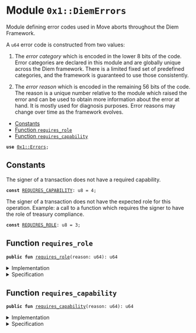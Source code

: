 
<a name="0x1_DiemErrors"></a>

# Module `0x1::DiemErrors`

Module defining error codes used in Move aborts throughout the Diem Framework.

A <code>u64</code> error code is constructed from two values:

1. The *error category* which is encoded in the lower 8 bits of the code. Error categories are
declared in this module and are globally unique across the Diem framework. There is a limited
fixed set of predefined categories, and the framework is guaranteed to use those consistently.

2. The *error reason* which is encoded in the remaining 56 bits of the code. The reason is a unique
number relative to the module which raised the error and can be used to obtain more information about
the error at hand. It is mostly used for diagnosis purposes. Error reasons may change over time as the
framework evolves.


-  [Constants](#@Constants_0)
-  [Function `requires_role`](#0x1_DiemErrors_requires_role)
-  [Function `requires_capability`](#0x1_DiemErrors_requires_capability)


<pre><code><b>use</b> <a href="../../../../../../move-stdlib/docs/Errors.md#0x1_Errors">0x1::Errors</a>;
</code></pre>



<a name="@Constants_0"></a>

## Constants


<a name="0x1_DiemErrors_REQUIRES_CAPABILITY"></a>

The signer of a transaction does not have a required capability.


<pre><code><b>const</b> <a href="DiemErrors.md#0x1_DiemErrors_REQUIRES_CAPABILITY">REQUIRES_CAPABILITY</a>: u8 = 4;
</code></pre>



<a name="0x1_DiemErrors_REQUIRES_ROLE"></a>

The signer of a transaction does not have the expected  role for this operation. Example: a call to a function
which requires the signer to have the role of treasury compliance.


<pre><code><b>const</b> <a href="DiemErrors.md#0x1_DiemErrors_REQUIRES_ROLE">REQUIRES_ROLE</a>: u8 = 3;
</code></pre>



<a name="0x1_DiemErrors_requires_role"></a>

## Function `requires_role`



<pre><code><b>public</b> <b>fun</b> <a href="DiemErrors.md#0x1_DiemErrors_requires_role">requires_role</a>(reason: u64): u64
</code></pre>



<details>
<summary>Implementation</summary>


<pre><code><b>public</b> <b>fun</b> <a href="DiemErrors.md#0x1_DiemErrors_requires_role">requires_role</a>(reason: u64): u64 { <a href="../../../../../../move-stdlib/docs/Errors.md#0x1_Errors_make">Errors::make</a>(<a href="DiemErrors.md#0x1_DiemErrors_REQUIRES_ROLE">REQUIRES_ROLE</a>, reason) }
</code></pre>



</details>

<details>
<summary>Specification</summary>



<pre><code><b>pragma</b> opaque = <b>true</b>;
<b>aborts_if</b> <b>false</b>;
<b>ensures</b> result == <a href="DiemErrors.md#0x1_DiemErrors_REQUIRES_ROLE">REQUIRES_ROLE</a>;
</code></pre>



</details>

<a name="0x1_DiemErrors_requires_capability"></a>

## Function `requires_capability`



<pre><code><b>public</b> <b>fun</b> <a href="DiemErrors.md#0x1_DiemErrors_requires_capability">requires_capability</a>(reason: u64): u64
</code></pre>



<details>
<summary>Implementation</summary>


<pre><code><b>public</b> <b>fun</b> <a href="DiemErrors.md#0x1_DiemErrors_requires_capability">requires_capability</a>(reason: u64): u64 { <a href="../../../../../../move-stdlib/docs/Errors.md#0x1_Errors_make">Errors::make</a>(<a href="DiemErrors.md#0x1_DiemErrors_REQUIRES_CAPABILITY">REQUIRES_CAPABILITY</a>, reason) }
</code></pre>



</details>

<details>
<summary>Specification</summary>



<pre><code><b>pragma</b> opaque = <b>true</b>;
<b>aborts_if</b> <b>false</b>;
<b>ensures</b> result == <a href="DiemErrors.md#0x1_DiemErrors_REQUIRES_CAPABILITY">REQUIRES_CAPABILITY</a>;
</code></pre>



</details>


[//]: # ("File containing references which can be used from documentation")
[ACCESS_CONTROL]: https://github.com/diem/dip/blob/main/dips/dip-2.md
[ROLE]: https://github.com/diem/dip/blob/main/dips/dip-2.md#roles
[PERMISSION]: https://github.com/diem/dip/blob/main/dips/dip-2.md#permissions
